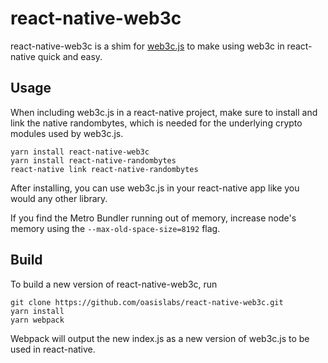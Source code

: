 # react-native-web3c

react-native-web3c is a shim for [web3c.js](https://github.com/oasislabs/web3c.js) to make using web3c in react-native quick and easy.

## Usage

When including web3c.js in a react-native project, make sure to install and link the native randombytes, which is needed for the underlying crypto modules used by web3c.js.

```
yarn install react-native-web3c
yarn install react-native-randombytes
react-native link react-native-randombytes
```

After installing, you can use web3c.js in your react-native app like you would any other library.

If you find the Metro Bundler running out of memory, increase node's memory using the `--max-old-space-size=8192` flag.

## Build

To build a new version of react-native-web3c, run

```
git clone https://github.com/oasislabs/react-native-web3c.git
yarn install
yarn webpack
```

Webpack will output the new index.js as a new version of web3c.js to be used in react-native.
